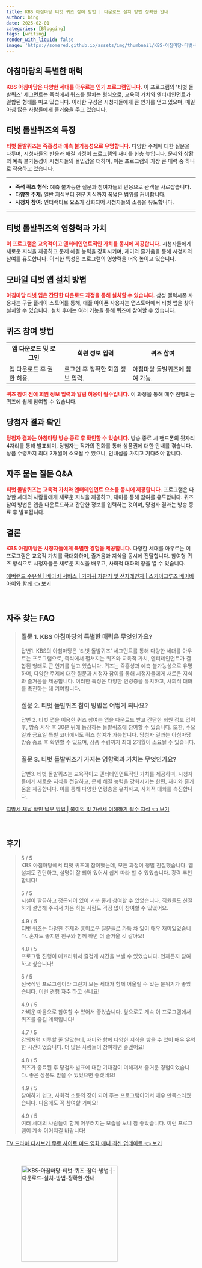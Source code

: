 ```yaml
---
title: KBS 아침마당 티벗 퀴즈 참여 방법 | 다운로드 설치 방법 정확한 안내
author: bing
date: 2025-02-01
categories: [Blogging]
tags: [writing]
render_with_liquid: false
image: 'https://somered.github.io/assets/img/thumbnail/KBS-아침마당-티벗-퀴즈-참여-방법-|-다운로드-설치-방법-정확한-안내.webp'
---
```



<h2 id='아침마당_특징'>아침마당의 특별한 매력</h2>

<p><b><span style="color: #ee2323;">KBS 아침마당은 다양한 세대를 아우르는 인기 프로그램입니다.</span></b> 이 프로그램의 '티벗 돌발퀴즈' 세그먼트는 즉석에서 퀴즈를 펼치는 형식으로, 교육적 가치와 엔터테인먼트가 결합된 형태를 띠고 있습니다. 이러한 구성은 시청자들에게 큰 인기를 얻고 있으며, 매일 아침 많은 사람들에게 즐거움을 주고 있습니다.</p>

<h2 id='티벗_돌발퀴즈의_특징'>티벗 돌발퀴즈의 특징</h2>

<p><b><span style="color: #ee2323;">티벗 돌발퀴즈는 즉흥성과 예측 불가능성으로 유명합니다.</span></b> 다양한 주제에 대한 질문을 다루며, 시청자들의 반응과 해결 과정이 프로그램의 재미를 한층 높입니다. 문제와 상황의 예측 불가능성이 시청자들의 몰입감을 더하며, 이는 프로그램의 가장 큰 매력 중 하나로 작용하고 있습니다.</p>

<hr />

<ul>
    <li><b>즉석 퀴즈 형식:</b> 예측 불가능한 질문과 참여자들의 반응으로 관객을 사로잡습니다.</li>
    <li><b>다양한 주제:</b> 일반 지식부터 전문 지식까지 폭넓은 범위를 커버합니다.</li>
    <li><b>시청자 참여:</b> 인터랙티브 요소가 강화되어 시청자들의 소통을 유도합니다.</li>
</ul>

<hr />

<h2 id='영향력과_가치'>티벗 돌발퀴즈의 영향력과 가치</h2>

<p><b><span style="color: #ee2323;">이 프로그램은 교육적이고 엔터테인먼트적인 가치를 동시에 제공합니다.</span></b> 시청자들에게 새로운 지식을 제공하고 문제 해결 능력을 강화시키며, 재미와 즐거움을 통해 시청자의 참여를 유도합니다. 이러한 특성은 프로그램의 영향력을 더욱 높이고 있습니다.</p>

<h2 id='모바일_티벗_앱_설치'>모바일 티벗 앱 설치 방법</h2>

<p><b><span style="color: #ee2323;">아침마당 티벗 앱은 간단한 다운로드 과정을 통해 설치할 수 있습니다.</span></b> 삼성 갤럭시폰 사용자는 구글 플레이 스토어를 통해, 애플 아이폰 사용자는 앱스토어에서 티벗 앱을 찾아 설치할 수 있습니다. 설치 후에는 여러 기능을 통해 퀴즈에 참여할 수 있습니다.</p>

<h2 id='퀴즈_참여_방법'>퀴즈 참여 방법</h2>

<table>
    <tr>
        <td style="text-align: center; height: 17px;"><b>앱 다운로드 및 로그인</b></td>
        <td style="text-align: center; height: 17px;"><b>회원 정보 입력</b></td>
        <td style="text-align: center; height: 17px;"><b>퀴즈 참여</b></td>
    </tr>
    <tr>
        <td>앱 다운로드 후 권한 허용.</td>
        <td>로그인 후 정확한 회원 정보 입력.</td>
        <td>아침마당 돌발퀴즈에 참여 가능.</td>
    </tr>
</table>

<p><b><span style="color: #ee2323;">퀴즈 참여 전에 회원 정보 입력과 알림 허용이 필수입니다.</span></b> 이 과정을 통해 매주 진행되는 퀴즈에 쉽게 참여할 수 있습니다.</p>

<h2 id='당첨자_결과 확인'>당첨자 결과 확인</h2>

<p><b><span style="color: #ee2323;">당첨자 결과는 아침마당 방송 종료 후 확인할 수 있습니다.</span></b> 방송 종료 시 핸드폰의 뒷자리 4자리를 통해 발표되며, 당첨자는 작가의 전화를 통해 상품권에 대한 안내를 겪습니다. 상품 수령까지 최대 2개월이 소요될 수 있으니, 인내심을 가지고 기다려야 합니다.</p>

<h2 id='자주_묻는_질문'>자주 묻는 질문 Q&A</h2>

<p><b><span style="color: #ee2323;">티벗 돌발퀴즈는 교육적 가치와 엔터테인먼트 요소를 동시에 제공합니다.</span></b> 프로그램은 다양한 세대의 사람들에게 새로운 지식을 제공하고, 재미를 통해 참여를 유도합니다. 퀴즈 참여 방법은 앱을 다운로드하고 간단한 정보를 입력하는 것이며, 당첨자 결과는 방송 종료 후 발표됩니다.</p>

<h2 id='결론'>결론</h2>

<p><b><span style="color: #ee2323;">KBS 아침마당은 시청자들에게 특별한 경험을 제공합니다.</span></b> 다양한 세대를 아우르는 이 프로그램은 교육적 가치를 극대화하며, 즐거움과 지식을 동시에 전달합니다. 참여형 퀴즈 방식으로 시청자들은 새로운 지식을 배우고, 사회적 대화의 장을 열 수 있습니다.</p>


<p><a class="click-button" title="에버랜드 수유실 | 베이비 서비스 | 기저귀 자판기 및 전자레인지 | 스카이크루즈 베이비 아이와 함께" href="https://somered.github.io/posts/%EC%97%90%EB%B2%84%EB%9E%9C%EB%93%9C-%EC%88%98%EC%9C%A0%EC%8B%A4-%EB%B2%A0%EC%9D%B4%EB%B9%84-%EC%84%9C%EB%B9%84%EC%8A%A4-%EA%B8%B0%EC%A0%80%EA%B7%80-%EC%9E%90%ED%8C%90%EA%B8%B0-%EB%B0%8F-%EC%A0%84%EC%9E%90%EB%A0%88%EC%9D%B8%EC%A7%80-%EC%8A%A4%EC%B9%B4%EC%9D%B4%ED%81%AC%EB%A3%A8%EC%A6%88-%EB%B2%A0%EC%9D%B4%EB%B9%84-%EC%95%84%EC%9D%B4%EC%99%80-%ED%95%A8%EA%BB%98/" rel="dofollow">에버랜드 수유실 | 베이비 서비스 | 기저귀 자판기 및 전자레인지 | 스카이크루즈 베이비 아이와 함께 👈 보기</a></p><br>
<h2 id='자주_찾는_FAQ'>자주 찾는 FAQ</h2>
<div itemscope="" itemtype="https://schema.org/FAQPage"> 
<blockquote> 
<div itemscope="" itemprop="mainEntity" itemtype="https://schema.org/Question"> 
<h3 itemprop="name">질문 1. KBS 아침마당의 특별한 매력은 무엇인가요?</h3> 
<div itemscope="" itemprop="acceptedAnswer" itemtype="https://schema.org/Answer"> 
<span itemprop="text"> 
<p>답변1. KBS의 아침마당은 '티벗 돌발퀴즈' 세그먼트를 통해 다양한 세대를 아우르는 프로그램으로, 즉석에서 펼쳐지는 퀴즈와 교육적 가치, 엔터테인먼트가 결합된 형태로 큰 인기를 얻고 있습니다. 퀴즈는 즉흥성과 예측 불가능성으로 유명하며, 다양한 주제에 대한 질문과 시청자 참여를 통해 시청자들에게 새로운 지식과 즐거움을 제공합니다. 이러한 특징은 다양한 연령층을 유치하고, 사회적 대화를 촉진하는 데 기여합니다.</p> 
</span> 
</div> 
</div> 
<div itemscope="" itemprop="mainEntity" itemtype="https://schema.org/Question"> 
<h3 itemprop="name">질문 2. 티벗 돌발퀴즈 참여 방법은 어떻게 되나요?</h3> 
<div itemscope="" itemprop="acceptedAnswer" itemtype="https://schema.org/Answer"> 
<span itemprop="text"> 
<p>답변 2. 티벗 앱을 이용한 퀴즈 참여는 앱을 다운로드 받고 간단한 회원 정보 입력 후, 방송 시작 후 30분 뒤에 등장하는 돌발퀴즈에 참여할 수 있습니다. 또한, 수요일과 금요일 특별 코너에서도 퀴즈 참여가 가능합니다. 당첨자 결과는 아침마당 방송 종료 후 확인할 수 있으며, 상품 수령까지 최대 2개월이 소요될 수 있습니다.</p> 
</span> 
</div> 
</div> 
<div itemscope="" itemprop="mainEntity" itemtype="https://schema.org/Question"> 
<h3 itemprop="name">질문 3. 티벗 돌발퀴즈가 가지는 영향력과 가치는 무엇인가요?</h3> 
<div itemscope="" itemprop="acceptedAnswer" itemtype="https://schema.org/Answer"> 
<span itemprop="text"> 
<p>답변3. 티벗 돌발퀴즈는 교육적이고 엔터테인먼트적인 가치를 제공하며, 시청자들에게 새로운 지식을 전달하고, 문제 해결 능력을 강화시키는 한편, 재미와 즐거움을 제공합니다. 이를 통해 다양한 연령층을 유치하고, 사회적 대화를 촉진합니다.</p> 
</span> 
</div> 
</div> 
</blockquote> 
</div>
<p><a class="click-button" title="지방세 체납 확인 납부 방법 | 불이익 및 가산세 이해하기 필수 지식" href="https://somered.github.io/posts/%EC%A7%80%EB%B0%A9%EC%84%B8-%EC%B2%B4%EB%82%A9-%ED%99%95%EC%9D%B8-%EB%82%A9%EB%B6%80-%EB%B0%A9%EB%B2%95-%EB%B6%88%EC%9D%B4%EC%9D%B5-%EB%B0%8F-%EA%B0%80%EC%82%B0%EC%84%B8-%EC%9D%B4%ED%95%B4%ED%95%98%EA%B8%B0-%ED%95%84%EC%88%98-%EC%A7%80%EC%8B%9D/" rel="dofollow">지방세 체납 확인 납부 방법 | 불이익 및 가산세 이해하기 필수 지식 👈 보기</a></p><br>
<h2 id='후기'>후기</h2>
<div itemscope itemtype="https://schema.org/Product">
  <blockquote>
  <div itemprop="review" itemscope itemtype="https://schema.org/Review">
      <div itemprop="reviewRating" itemscope itemtype="https://schema.org/Rating"> <span itemprop="ratingValue">5</span> / <span itemprop="bestRating">5</span> </div>
      <span itemprop="reviewBody">KBS 아침마당에서 티벗 퀴즈에 참여했는데, 모든 과정이 정말 친절했습니다. 앱 설치도 간단하고, 설명이 잘 되어 있어서 쉽게 따라 할 수 있었습니다. 강력 추천합니다!</span>
  </div>
  <br>
  <div itemprop="review" itemscope itemtype="https://schema.org/Review">
      <div itemprop="reviewRating" itemscope itemtype="https://schema.org/Rating"> <span itemprop="ratingValue">5</span> / <span itemprop="bestRating">5</span> </div>
      <span itemprop="reviewBody">시설이 깔끔하고 정돈되어 있어 기분 좋게 참여할 수 있었습니다. 직원들도 친절하게 설명해 주셔서 처음 하는 사람도 걱정 없이 참여할 수 있었어요.</span>
  </div>
  <br>
  <div itemprop="review" itemscope itemtype="https://schema.org/Review">
      <div itemprop="reviewRating" itemscope itemtype="https://schema.org/Rating"> <span itemprop="ratingValue">4.9</span> / <span itemprop="bestRating">5</span> </div>
      <span itemprop="reviewBody">티벗 퀴즈는 다양한 주제와 흥미로운 질문들로 가득 차 있어 매우 재미있었습니다. 혼자도 좋지만 친구와 함께 하면 더 즐거울 것 같아요!</span>
  </div>
  <br>
  <div itemprop="review" itemscope itemtype="https://schema.org/Review">
      <div itemprop="reviewRating" itemscope itemtype="https://schema.org/Rating"> <span itemprop="ratingValue">4.8</span> / <span itemprop="bestRating">5</span> </div>
      <span itemprop="reviewBody">프로그램 진행이 매끄러워서 즐겁게 시간을 보낼 수 있었습니다. 언제든지 참여하고 싶습니다!</span>
  </div>
  <br>
  <div itemprop="review" itemscope itemtype="https://schema.org/Review">
      <div itemprop="reviewRating" itemscope itemtype="https://schema.org/Rating"> <span itemprop="ratingValue">5</span> / <span itemprop="bestRating">5</span> </div>
      <span itemprop="reviewBody">전국적인 프로그램이라 그런지 모든 세대가 함께 어울릴 수 있는 분위기가 좋았습니다. 이런 경험 자주 하고 싶네요!</span>
  </div>
  <br>
  <div itemprop="review" itemscope itemtype="https://schema.org/Review">
      <div itemprop="reviewRating" itemscope itemtype="https://schema.org/Rating"> <span itemprop="ratingValue">4.9</span> / <span itemprop="bestRating">5</span> </div>
      <span itemprop="reviewBody">가벼운 마음으로 참여할 수 있어서 좋았습니다. 앞으로도 계속 이 프로그램에서 퀴즈를 즐길 계획입니다!</span>
  </div>
  <br>
  <div itemprop="review" itemscope itemtype="https://schema.org/Review">
      <div itemprop="reviewRating" itemscope itemtype="https://schema.org/Rating"> <span itemprop="ratingValue">4.7</span> / <span itemprop="bestRating">5</span> </div>
      <span itemprop="reviewBody">강의처럼 지루할 줄 알았는데, 재미와 함께 다양한 지식을 쌓을 수 있어 매우 유익한 시간이었습니다. 더 많은 사람들이 참여하면 좋겠어요!</span>
  </div>
  <br>
  <div itemprop="review" itemscope itemtype="https://schema.org/Review">
      <div itemprop="reviewRating" itemscope itemtype="https://schema.org/Rating"> <span itemprop="ratingValue">4.8</span> / <span itemprop="bestRating">5</span> </div>
      <span itemprop="reviewBody">퀴즈가 종료된 후 당첨자 발표에 대한 기대감이 더해져서 즐거운 경험이었습니다. 좋은 상품도 받을 수 있었으면 좋겠네요!</span>
  </div>
  <br>
  <div itemprop="review" itemscope itemtype="https://schema.org/Review">
      <div itemprop="reviewRating" itemscope itemtype="https://schema.org/Rating"> <span itemprop="ratingValue">4.9</span> / <span itemprop="bestRating">5</span> </div>
      <span itemprop="reviewBody">참여하기 쉽고, 사회적 소통의 장이 되어 주는 프로그램이어서 매우 만족스러웠습니다. 다음에도 꼭 참여할 거예요!</span>
  </div>
  <br>
  <div itemprop="review" itemscope itemtype="https://schema.org/Review">
      <div itemprop="reviewRating" itemscope itemtype="https://schema.org/Rating"> <span itemprop="ratingValue">4.9</span> / <span itemprop="bestRating">5</span> </div>
      <span itemprop="reviewBody">여러 세대의 사람들이 함께 어우러지는 모습을 보니 참 좋았습니다. 이런 프로그램이 계속 이어지길 바랍니다!</span>
  </div>
  </blockquote>
</div>
<p><a class="click-button" title="TV 드라마 다시보기 무료 사이트 미드 영화 애니 최신 업데이트" href="https://somered.github.io/posts/TV-%EB%93%9C%EB%9D%BC%EB%A7%88-%EB%8B%A4%EC%8B%9C%EB%B3%B4%EA%B8%B0-%EB%AC%B4%EB%A3%8C-%EC%82%AC%EC%9D%B4%ED%8A%B8-%EB%AF%B8%EB%93%9C-%EC%98%81%ED%99%94-%EC%95%A0%EB%8B%88-%EC%B5%9C%EC%8B%A0-%EC%97%85%EB%8D%B0%EC%9D%B4%ED%8A%B8/" rel="dofollow">TV 드라마 다시보기 무료 사이트 미드 영화 애니 최신 업데이트 👈 보기</a></p><br>
<figure class="image"><img src="https://somered.github.io/assets/img/thumbnail/KBS-아침마당-티벗-퀴즈-참여-방법-|-다운로드-설치-방법-정확한-안내.webp" alt="KBS-아침마당-티벗-퀴즈-참여-방법-|-다운로드-설치-방법-정확한-안내" width="256" height="256"></figure>